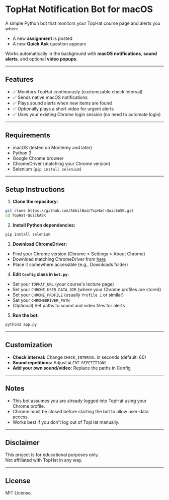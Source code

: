 # TopHat Notification Bot for macOS

A simple Python bot that monitors your TopHat course page and alerts you when:
- A new **assignment** is posted
- A new **Quick Ask** question appears

Works automatically in the background with **macOS notifications**, **sound alerts**, and optional **video popups**.

---

## Features

- ✅ Monitors TopHat continuously (customizable check interval)
- ✅ Sends native macOS notifications
- ✅ Plays sound alerts when new items are found
- ✅ Optionally plays a short video for urgent alerts
- ✅ Uses your existing Chrome login session (no need to automate login)

---

## Requirements

- macOS (tested on Monterey and later)
- Python 3
- Google Chrome browser
- ChromeDriver (matching your Chrome version)
- Selenium (`pip install selenium`)

---

## Setup Instructions

1. **Clone the repository:**

```bash
git clone https://github.com/AkhilBod/TopHat-QuickASK.git
cd TopHat-QuickASK
```

2. **Install Python dependencies:**

```bash
pip install selenium
```

3. **Download ChromeDriver:**

- Find your Chrome version (Chrome > Settings > About Chrome)
- Download matching ChromeDriver from [here](https://sites.google.com/chromium.org/driver/)
- Place it somewhere accessible (e.g., Downloads folder)

4. **Edit `Config` class in `bot.py`:**

- Set your `TOPHAT_URL` (your course's lecture page)
- Set your `CHROME_USER_DATA_DIR` (where your Chrome profiles are stored)
- Set your `CHROME_PROFILE` (usually `Profile 1` or similar)
- Set your `CHROMEDRIVER_PATH`
- (Optional) Set paths to sound and video files for alerts

5. **Run the bot:**

```bash
python3 app.py
```

---

## Customization

- **Check interval:** Change `CHECK_INTERVAL` in seconds (default: 60)
- **Sound repetitions:** Adjust `ALERT_REPETITIONS`
- **Add your own sound/video:** Replace the paths in Config

---

## Notes

- This bot assumes you are already logged into TopHat using your Chrome profile.
- Chrome must be closed before starting the bot to allow user-data access.
- Works best if you don't log out of TopHat manually.

---

## Disclaimer

This project is for educational purposes only.  
Not affiliated with TopHat in any way.

---

## License

MIT License.
